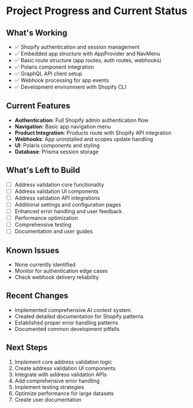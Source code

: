 # Project Progress and Current Status

## What's Working
- ✅ Shopify authentication and session management
- ✅ Embedded app structure with AppProvider and NavMenu
- ✅ Basic route structure (app routes, auth routes, webhooks)
- ✅ Polaris component integration
- ✅ GraphQL API client setup
- ✅ Webhook processing for app events
- ✅ Development environment with Shopify CLI

## Current Features
- **Authentication**: Full Shopify admin authentication flow
- **Navigation**: Basic app navigation menu
- **Product Integration**: Products route with Shopify API integration
- **Webhooks**: App uninstalled and scopes update handling
- **UI**: Polaris components and styling
- **Database**: Prisma session storage

## What's Left to Build
- [ ] Address validation core functionality
- [ ] Address validation UI components
- [ ] Address validation API integrations
- [ ] Additional settings and configuration pages
- [ ] Enhanced error handling and user feedback
- [ ] Performance optimization
- [ ] Comprehensive testing
- [ ] Documentation and user guides

## Known Issues
- None currently identified
- Monitor for authentication edge cases
- Check webhook delivery reliability

## Recent Changes
- Implemented comprehensive AI context system
- Created detailed documentation for Shopify patterns
- Established proper error handling patterns
- Documented common development pitfalls

## Next Steps
1. Implement core address validation logic
2. Create address validation UI components
3. Integrate with address validation APIs
4. Add comprehensive error handling
5. Implement testing strategies
6. Optimize performance for large datasets
7. Create user documentation
